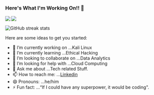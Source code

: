 ### Here's What I'm Working On!! 👋


<img src='https://github-readme-stats.vercel.app/api?username=Shekhar9521&show_icons=true&theme=tokyonight&count_private=true&line_height=40'  align="left" />
<img src='https://github-readme-stats.vercel.app/api/top-langs/?username=Shekhar9521&theme=tokyonight&hide_langs_below=4' align="middle" />


![GitHub streak stats](https://github-readme-streak-stats.herokuapp.com/?user=Shekhar9521)



Here are some ideas to get you started:

- 🔭 I’m currently working on ...Kali Linux
- 🌱 I’m currently learning ...Ethical Hacking
- 👯 I’m looking to collaborate on ...Data Analytics
- 🤔 I’m looking for help with ...Cloud Computing
- 💬 Ask me about ...Tech related Stuff.
- 📫 How to reach me: ...[Linkedin](https://www.linkedin.com/in/chandra-shekhar-shukla-964389191/)
- 😄 Pronouns: ...he/him
- ⚡ Fun fact: ...“If I could have any superpower, it would be coding".

